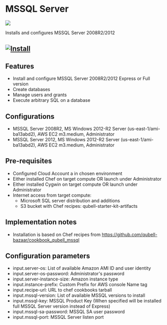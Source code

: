 MSSQL Server
===============

![](http://www.arvixe.com/images/landing_pages/mssql_2008_hosting.png)

Installs and configures MSSQL Server 2008R2/2012

[![Install](https://raw.github.com/qubell-bazaar/component-skeleton/master/img/install.png)](https://express.qubell.com/applications/upload?metadataUrl=https://raw.github.com/qubell-bazaar/component-mssql/v1.0-34.1p/meta.yml)
------------------------------------------------

Features
--------
 - Install and configure MSSQL Server 2008R2/2012 Express or Full version
 - Create databases
 - Manage users and grants
 - Execute arbitrary SQL on a database

Configurations
--------------
 - MSSQL Server 2008R2, MS Windows 2012-R2 Server (us-east-1/ami-ba13abd2), AWS EC2 m3.medium, Administrator
 - MSSQL Server 2012, MS Windows 2012-R2 Server (us-east-1/ami-ba13abd2), AWS EC2 m3.medium, Administrator

Pre-requisites
--------------
 - Configured Cloud Account a in chosen environment
 - Either installed Chef on target compute OR launch under Administrator
 - Either installed Cygwin on target compute OR launch under Administrator
 - Internet access from target compute:
   - Microsoft SQL server distribution and additions
   - S3 bucket with Chef recipes: qubell-starter-kit-artifacts

Implementation notes
--------------------
 - Installation is based on Chef recipes from https://github.com/qubell-bazaar/cookbook_qubell_mssql

Configuration parameters
------------------------
 - input.server-os: List of available Amazon AMI ID and user identity
 - input.server-os-password: Administrator's password
 - input.server-instance-size:  Amazon instance type
 - input.instance-prefix: Custom Prefix for AWS console Name tag
 - input.recipe-url: URL to chef cookbooks tarball
 - input.mssql-version: List of available MSSQL versions to install
 - input.mssql-key: MSSQL Product Key (When specified will be installed full MSSQL Server version instead of Express)
 - input.mssql-sa-password: MSSQL SA user password
 - input.mssql-port: MSSQL Server listen port

